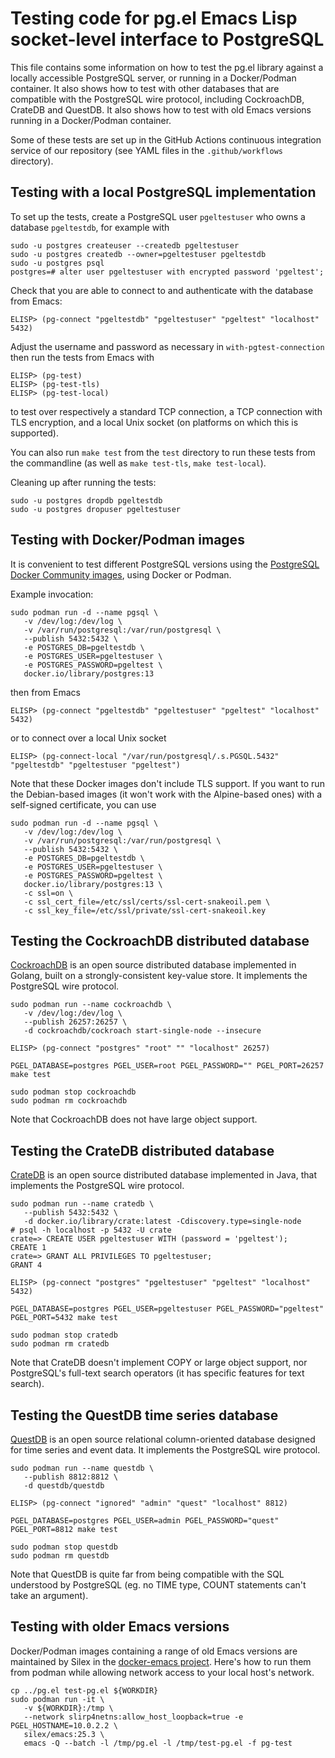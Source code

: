 # Testing code for pg.el Emacs Lisp socket-level interface to PostgreSQL


This file contains some information on how to test the pg.el library against a locally accessible
PostgreSQL server, or running in a Docker/Podman container. It also shows how to test with other
databases that are compatible with the PostgreSQL wire protocol, including CockroachDB, CrateDB and
QuestDB. It also shows how to test with old Emacs versions running in a Docker/Podman container.

Some of these tests are set up in the GitHub Actions continuous integration service of our
repository (see YAML files in the `.github/workflows` directory).


## Testing with a local PostgreSQL implementation

To set up the tests, create a PostgreSQL user `pgeltestuser` who owns a database
`pgeltestdb`, for example with

    sudo -u postgres createuser --createdb pgeltestuser
    sudo -u postgres createdb --owner=pgeltestuser pgeltestdb
    sudo -u postgres psql
    postgres=# alter user pgeltestuser with encrypted password 'pgeltest';

Check that you are able to connect to and authenticate with the database from Emacs:

    ELISP> (pg-connect "pgeltestdb" "pgeltestuser" "pgeltest" "localhost" 5432)

Adjust the username and password as necessary in `with-pgtest-connection` then run the tests from
Emacs with

    ELISP> (pg-test)
    ELISP> (pg-test-tls)
    ELISP> (pg-test-local)

to test over respectively a standard TCP connection, a TCP connection with TLS encryption, and a
local Unix socket (on platforms on which this is supported).

You can also run `make test` from the `test` directory to run these tests from the commandline (as
well as `make test-tls`, `make test-local`).

Cleaning up after running the tests:

    sudo -u postgres dropdb pgeltestdb
    sudo -u postgres dropuser pgeltestuser



## Testing with Docker/Podman images

It is convenient to test different PostgreSQL versions using the [PostgreSQL Docker Community
images](https://hub.docker.com/_/postgres/), using Docker or Podman. 

Example invocation: 

    sudo podman run -d --name pgsql \
       -v /dev/log:/dev/log \
       -v /var/run/postgresql:/var/run/postgresql \
       --publish 5432:5432 \
       -e POSTGRES_DB=pgeltestdb \
       -e POSTGRES_USER=pgeltestuser \
       -e POSTGRES_PASSWORD=pgeltest \
       docker.io/library/postgres:13

then from Emacs

    ELISP> (pg-connect "pgeltestdb" "pgeltestuser" "pgeltest" "localhost" 5432)

or to connect over a local Unix socket

    ELISP> (pg-connect-local "/var/run/postgresql/.s.PGSQL.5432" "pgeltestdb" "pgeltestuser "pgeltest")

Note that these Docker images don't include TLS support. If you want to run the Debian-based images
(it won't work with the Alpine-based ones) with a self-signed certificate, you can use

    sudo podman run -d --name pgsql \
       -v /dev/log:/dev/log \
       -v /var/run/postgresql:/var/run/postgresql \
       --publish 5432:5432 \
       -e POSTGRES_DB=pgeltestdb \
       -e POSTGRES_USER=pgeltestuser \
       -e POSTGRES_PASSWORD=pgeltest \
       docker.io/library/postgres:13 \
       -c ssl=on \
       -c ssl_cert_file=/etc/ssl/certs/ssl-cert-snakeoil.pem \
       -c ssl_key_file=/etc/ssl/private/ssl-cert-snakeoil.key


## Testing the CockroachDB distributed database

[CockroachDB](https://github.com/cockroachdb/cockroach) is an open source distributed database
implemented in Golang, built on a strongly-consistent key-value store. It implements the PostgreSQL
wire protocol.

    sudo podman run --name cockroachdb \
       -v /dev/log:/dev/log \
       --publish 26257:26257 \
       -d cockroachdb/cockroach start-single-node --insecure

    ELISP> (pg-connect "postgres" "root" "" "localhost" 26257)
    
    PGEL_DATABASE=postgres PGEL_USER=root PGEL_PASSWORD="" PGEL_PORT=26257 make test

    sudo podman stop cockroachdb
    sudo podman rm cockroachdb

Note that CockroachDB does not have large object support. 



## Testing the CrateDB distributed database

[CrateDB](https://crate.io/) is an open source distributed database implemented in Java, that
implements the PostgreSQL wire protocol.

    sudo podman run --name cratedb \
       --publish 5432:5432 \
       -d docker.io/library/crate:latest -Cdiscovery.type=single-node
    # psql -h localhost -p 5432 -U crate
    crate=> CREATE USER pgeltestuser WITH (password = 'pgeltest');
    CREATE 1
    crate=> GRANT ALL PRIVILEGES TO pgeltestuser;
    GRANT 4

    ELISP> (pg-connect "postgres" "pgeltestuser" "pgeltest" "localhost" 5432)

    PGEL_DATABASE=postgres PGEL_USER=pgeltestuser PGEL_PASSWORD="pgeltest" PGEL_PORT=5432 make test

    sudo podman stop cratedb
    sudo podman rm cratedb


Note that CrateDB doesn't implement COPY or large object support, nor PostgreSQL's full-text search
operators (it has specific features for text search). 


## Testing the QuestDB time series database

[QuestDB](https://questdb.io/) is an open source relational column-oriented database designed for
time series and event data. It implements the PostgreSQL wire protocol. 

    sudo podman run --name questdb \
       --publish 8812:8812 \
       -d questdb/questdb

    ELISP> (pg-connect "ignored" "admin" "quest" "localhost" 8812)

    PGEL_DATABASE=postgres PGEL_USER=admin PGEL_PASSWORD="quest" PGEL_PORT=8812 make test

    sudo podman stop questdb
    sudo podman rm questdb


Note that QuestDB is quite far from being compatible with the SQL understood by PostgreSQL (eg.
no TIME type, COUNT statements can't take an argument). 



## Testing with older Emacs versions

Docker/Podman images containing a range of old Emacs versions are maintained by Silex in the [docker-emacs
project](https://github.com/Silex/docker-emacs). Here's how to run them from podman while allowing
network access to your local host's network.

	cp ../pg.el test-pg.el ${WORKDIR}
	sudo podman run -it \
	   -v ${WORKDIR}:/tmp \
	   --network slirp4netns:allow_host_loopback=true -e PGEL_HOSTNAME=10.0.2.2 \
	   silex/emacs:25.3 \
	   emacs -Q --batch -l /tmp/pg.el -l /tmp/test-pg.el -f pg-test
